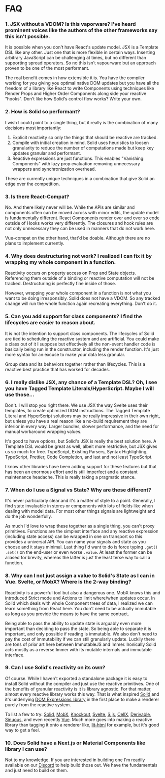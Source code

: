 # FAQ

### 1. JSX without a VDOM? Is this vaporware? I've heard prominent voices like the authors of the other frameworks say this isn't possible.

It is possible when you don't have React's update model. JSX is a Template DSL like any other. Just one that is more flexible in certain ways. Inserting arbitrary JavaScript can be challenging at times, but no different than supporting spread operators. So no this isn't vapourware but an approach proven to be one of the most performant.

The real benefit comes in how extensible it is. You have the compiler working for you giving you optimal native DOM updates but you have all the freedom of a library like React to write Components using techniques like Render Props and Higher Order Components along side your reactive "hooks". Don't like how Solid's control flow works? Write your own.

### 2. How is Solid so performant?

I wish I could point to a single thing, but it really is the combination of many decisions most importantly:

1. Explicit reactivity so only the things that should be reactive are tracked.
2. Compile with initial creation in mind. Solid uses heuristics to loosen granularity to reduce the number of computations made but keep key updates granular and performant.
3. Reactive expressions are just functions. This enables "Vanishing Components" with lazy prop evaluation removing unnecessary wrappers and synchronization overhead.

These are currently unique techniques in a combination that give Solid an edge over the competition.

### 3. Is there React-Compat?

No. And there likely never will be. While the APIs are similar and components often can be moved across with minor edits, the update model is fundamentally different. React Components render over and over so code outside of Hooks works very differently. The closures and hook rules are not only unnecessary they can be used in manners that do not work here.

Vue-compat on the other hand, that'd be doable. Although there are no plans to implement currently.

### 4. Why does destructuring not work? I realized I can fix it by wrapping my whole component in a function.

Reactivity occurs on property access on Prop and State objects. Referencing them outside of a binding or reactive computation will not be tracked. Destructuring is perfectly fine inside of those.

However, wrapping your whole component in a function is not what you want to be doing irresponsibly. Solid does not have a VDOM. So any tracked change will run the whole function again recreating everything. Don't do it.

### 5. Can you add support for class components? I find the lifecycles are easier to reason about.

It is not the intention to support class components. The lifecycles of Solid are tied to scheduling the reactive system and are artificial. You could make a class out of it I suppose but effectively all the non-event handler code is basically being run in the constructor, including the render function. It's just more syntax for an excuse to make your data less granular.

Group data and its behaviors together rather than lifecycles. This is a reactive best practice that has worked for decades.

### 6. I really dislike JSX, any chance of a Template DSL? Oh, I see you have Tagged Template Literals/HyperScript. Maybe I will use those...

Don't. I will stop you right there. We use JSX the way Svelte uses their templates, to create optimized DOM instructions. The Tagged Template Literal and HyperScript solutions may be really impressive in their own right, but unless you have a real reason like a no-build requirement they are inferior in every way. Larger bundles, slower performance, and the need for manual workaround wrapping values.

It's good to have options, but Solid's JSX is really the best solution here. A Template DSL would be great as well, albeit more restrictive, but JSX gives us so much for free. TypeScript, Existing Parsers, Syntax Highlighting, TypeScript, Prettier, Code Completion, and last and not least TypeScript.

I know other libraries have been adding support for these features but that has been an enormous effort and is still imperfect and a constant maintenance headache. This is really taking a pragmatic stance.

### 7. When do I use a Signal vs State? Why are these different?

It's never particularly clear and it's a matter of style to a point. Generally, I find state invaluable in stores or components with lots of fields like when dealing with model data. For most other things signals are lightweight and do the job wonderfully.

As much I'd love to wrap these together as a single thing, you can't proxy primitives. Functions are the simplest interface and any reactive expression (including state access) can be wrapped in one on transport so this provides a universal API. You can name your signals and state as you choose and it stays minimal. Last thing I'd want to do is force typing `.get()` `.set()` on the end-user or even worse `.value`. At least the former can be aliased for brevity, whereas the latter is just the least terse way to call a function.

### 8. Why can I not just assign a value to Solid's State as I can in Vue. Svelte, or MobX? Where is the 2-way binding?

Reactivity is a powerful tool but also a dangerous one. MobX knows this and introduced Strict mode and Actions to limit where/when updates occur. In Solid which deals with whole Component trees of data, I realized we can learn something from React here. You don't need to be actually immutable as long as you provide the means to have the same contract.

Being able to pass the ability to update state is arguably even more important than deciding to pass the state. So being able to separate it is important, and only possible if reading is immutable. We also don't need to pay the cost of immutability if we can still granularly update. Luckily there are tons of prior art here between ImmutableJS and Immer. Ironically Solid acts mostly as a reverse Immer with its mutable internals and immutable interface.

### 9. Can I use Solid's reactivity on its own?

Of course. While I haven't exported a standalone package it is easy to install Solid without the compiler and just use the reactive primitives. One of the benefits of granular reactivity is it is library agnostic. For that matter, almost every reactive library works this way. That is what inspired [Solid](https://github.com/ryansolid/solid) and it's underlying [DOM Expressions library](https://github.com/ryansolid/dom-expressions) in the first place to make a renderer purely from the reactive system.

To list a few to try: [Solid](https://github.com/ryansolid/solid), [MobX](https://github.com/mobxjs/mobx), [Knockout](https://github.com/knockout/knockout), [Svelte](https://github.com/sveltejs/svelte), [S.js](https://github.com/adamhaile/S), [CellX](https://github.com/Riim/cellx), [Derivable](https://github.com/ds300/derivablejs), [Sinuous](https://github.com/luwes/sinuous), and even recently [Vue](https://github.com/vuejs/vue). Much more goes into making a reactive library than tagging it onto a renderer like, [lit-html](https://github.com/Polymer/lit-html) for example, but it's good way to get a feel.

### 10. Does Solid have a Next.js or Material Components like library I can use?

Not to my knowledge. If you are interested in building one I'm readily available on our [Discord](https://discord.com/invite/solidjs) to help build those out. We have the fundamentals and just need to build on them.